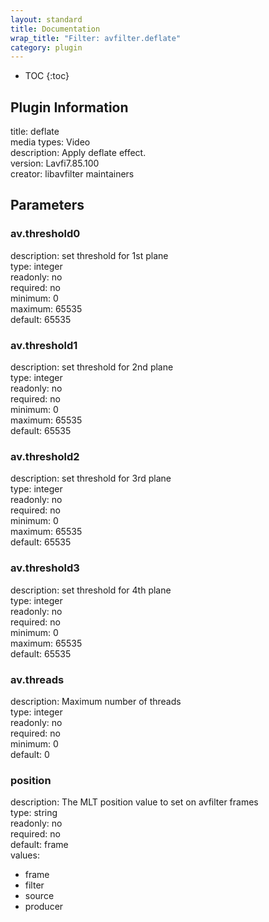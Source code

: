 ```yaml
---
layout: standard
title: Documentation
wrap_title: "Filter: avfilter.deflate"
category: plugin
---
```

* TOC
{:toc}

## Plugin Information

title: deflate  
media types:
Video  
description: Apply deflate effect.  
version: Lavfi7.85.100  
creator: libavfilter maintainers  

## Parameters

### av.threshold0

  
description:
set threshold for 1st plane  
type: integer  
readonly: no  
required: no  
minimum: 0  
maximum: 65535  
default: 65535  

### av.threshold1

  
description:
set threshold for 2nd plane  
type: integer  
readonly: no  
required: no  
minimum: 0  
maximum: 65535  
default: 65535  

### av.threshold2

  
description:
set threshold for 3rd plane  
type: integer  
readonly: no  
required: no  
minimum: 0  
maximum: 65535  
default: 65535  

### av.threshold3

  
description:
set threshold for 4th plane  
type: integer  
readonly: no  
required: no  
minimum: 0  
maximum: 65535  
default: 65535  

### av.threads

  
description:
Maximum number of threads  
type: integer  
readonly: no  
required: no  
minimum: 0  
default: 0  

### position

  
description:
The MLT position value to set on avfilter frames  
type: string  
readonly: no  
required: no  
default: frame  
values:  

* frame
* filter
* source
* producer

